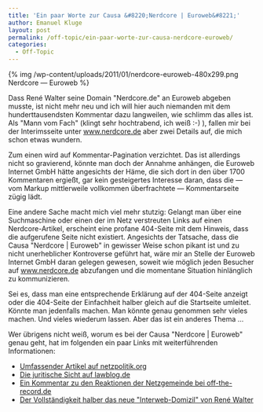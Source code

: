 ```yaml
---
title: 'Ein paar Worte zur Causa &#8220;Nerdcore | Euroweb&#8221;'
author: Emanuel Kluge
layout: post
permalink: /off-topic/ein-paar-worte-zur-causa-nerdcore-euroweb/
categories:
  - Off-Topic
---
```


{% img /wp-content/uploads/2011/01/nerdcore-euroweb-480x299.png Nerdcore &mdash; Euroweb %}

Dass René Walter seine Domain "Nerdcore.de" an Euroweb abgeben musste, ist nicht mehr neu und ich will hier auch niemanden mit dem hunderttausendsten Kommentar dazu langweilen, wie schlimm das alles ist. Als "Mann vom Fach" (klingt sehr hochtrabend, ich weiß :-) ), fallen mir bei der Interimsseite unter www.nerdcore.de aber zwei Details auf, die mich schon etwas wundern.

Zum einen wird auf Kommentar-Pagination verzichtet. Das ist allerdings nicht so gravierend, könnte man doch der Annahme anhängen, die Euroweb Internet GmbH hätte angesichts der Häme, die sich dort in den über 1700 Kommentaren ergießt, gar kein gesteigertes Interesse daran, dass die &mdash; vom Markup mittlerweile vollkommen überfrachtete &mdash; Kommentarseite zügig lädt.

Eine andere Sache macht mich viel mehr stutzig: Gelangt man über eine Suchmaschine oder einen der im Netz verstreuten Links auf einen Nerdcore-Artikel, erscheint eine profane 404-Seite mit dem Hinweis, dass die aufgerufene Seite nicht existiert. Angesichts der Tatsache, dass die Causa "Nerdcore | Euroweb" in gewisser Weise schon pikant ist und zu nicht unerheblicher Kontroverse geführt hat, wäre mir an Stelle der Euroweb Internet GmbH daran gelegen gewesen, soweit wie möglich jeden Besucher auf www.nerdcore.de abzufangen und die momentane Situation hinlänglich zu kommunizieren.

Sei es, dass man eine entsprechende Erklärung auf der 404-Seite anzeigt oder die 404-Seite der Einfachheit halber gleich auf die Startseite umleitet. Könnte man jedenfalls machen. Man könnte genau genommen sehr vieles machen. Und vieles wiederum lassen. Aber das ist ein anderes Thema &hellip;

Wer übrigens nicht weiß, worum es bei der Causa "Nerdcore | Euroweb" genau geht, hat im folgenden ein paar Links mit weiterführenden Informationen:

  * [Umfassender Artikel auf netzpolitik.org](http://www.netzpolitik.org/2011/euroweb-vs-nerdcore/)
  * [Die juritische Sicht auf lawblog.de](http://www.lawblog.de/index.php/archives/2011/01/18/der-glaubiger-darf-er-muss-aber-nicht/)
  * [Ein Kommentar zu den Reaktionen der Netzgemeinde bei off-the-record.de](http://off-the-record.de/2011/01/19/shitstorms-und-die-selbstgerechtigkeit-des-mob/)
  * [Der Vollständigkeit halber das neue "Interweb-Domizil" von René Walter](http://www.crackajack.de/)
